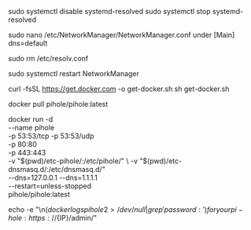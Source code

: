 sudo systemctl disable systemd-resolved
sudo systemctl stop systemd-resolved


sudo nano /etc/NetworkManager/NetworkManager.conf
under [Main]
dns=default

sudo rm /etc/resolv.conf

sudo systemctl restart NetworkManager


curl -fsSL https://get.docker.com -o get-docker.sh
sh get-docker.sh

docker pull pihole/pihole:latest

docker run -d \
    --name pihole \
    -p 53:53/tcp -p 53:53/udp \
    -p 80:80 \
    -p 443:443 \
    -v "$(pwd)/etc-pihole/:/etc/pihole/" \
    -v "$(pwd)/etc-dnsmasq.d/:/etc/dnsmasq.d/" \
    --dns=127.0.0.1 --dns=1.1.1.1 \
    --restart=unless-stopped \
    pihole/pihole:latest

echo -e "\n$(docker logs pihole 2> /dev/null | grep 'password:') for your pi-hole: https://${IP}/admin/"
